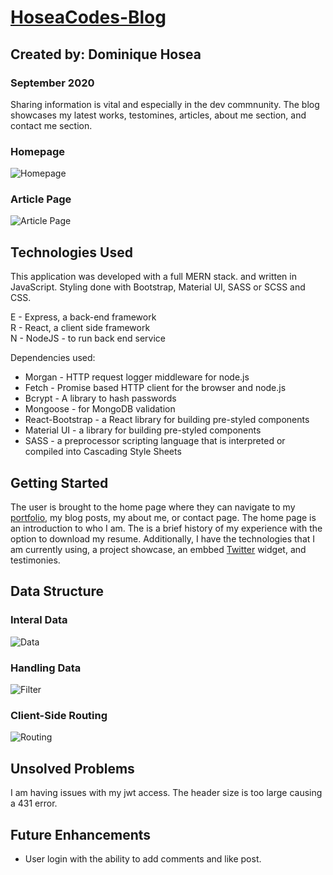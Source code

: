 # [HoseaCodes-Blog](http://www.hoseacodes.com/)

## Created by: Dominique Hosea

### September 2020

Sharing information is vital and especially in the dev commnunity. The blog showcases my latest works, testomines, articles, about me section, and contact me section. 

### Homepage
![Homepage](https://i.imgur.com/5k3N3ex.png)

### Article Page
![Article Page](https://i.imgur.com/PeDkdtv.png)

## Technologies Used

This application was developed with a full MERN stack. and written in JavaScript. Styling done with Bootstrap, Material UI, SASS or SCSS and CSS.

E - Express, a back-end framework  
R - React, a client side framework  
N - NodeJS - to run back end service

Dependencies used:

- Morgan - HTTP request logger middleware for node.js
- Fetch - Promise based HTTP client for the browser and node.js
- Bcrypt - A library to hash passwords
- Mongoose - for MongoDB validation
- React-Bootstrap - a React library for building pre-styled components
- Material UI - a library for building pre-styled components
- SASS - a preprocessor scripting language that is interpreted or compiled into Cascading Style Sheets 


## Getting Started

The user is brought to the home page where they can navigate to my [portfolio](www.dominiquehosea.com), my blog posts, my about me, or contact page. The home page is an introduction to who I am. The is a brief history of my experience with the option to download my resume. Additionally, I have the technologies that I am currently using, a project showcase, an embbed [Twitter](https://twitter.com/DominiqueRHosea) widget, and testimonies.


## Data Structure
 
### Interal Data
![Data](https://i.imgur.com/Jj5TcBZ.png)

### Handling Data 
![Filter](https://i.imgur.com/6h2s0jL.png)

### Client-Side Routing
![Routing](https://i.imgur.com/5HLKoH0.png)

## Unsolved Problems

I am having issues with my jwt access. The header size is too large causing a 431 error. 

## Future Enhancements

- User login with the ability to add comments and like post. 
